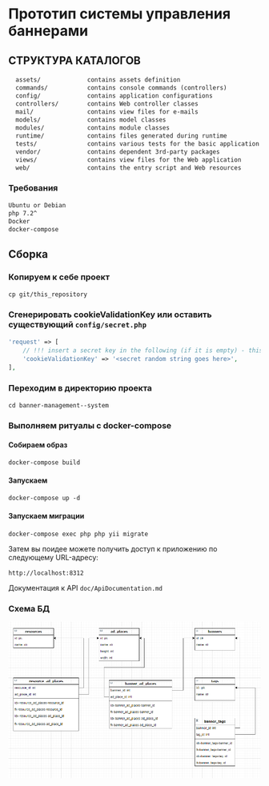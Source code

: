 # Прототип системы управления баннерами

СТРУКТУРА КАТАЛОГОВ
-------------------

      assets/             contains assets definition
      commands/           contains console commands (controllers)
      config/             contains application configurations
      controllers/        contains Web controller classes
      mail/               contains view files for e-mails
      models/             contains model classes
      modules/            contains module classes
      runtime/            contains files generated during runtime
      tests/              contains various tests for the basic application
      vendor/             contains dependent 3rd-party packages
      views/              contains view files for the Web application
      web/                contains the entry script and Web resources

### Требования
    Ubuntu or Debian
    php 7.2^
    Docker
    docker-compose

Сборка
------------

### Копируем к себе проект
~~~
cp git/this_repository
~~~

### Сгенерировать cookieValidationKey или оставить существующий `config/secret.php`

```php
'request' => [
    // !!! insert a secret key in the following (if it is empty) - this is required by cookie validation
    'cookieValidationKey' => '<secret random string goes here>',
],
```

### Переходим в директорию проекта

~~~
cd banner-management--system
~~~

### Выполняем ритуалы с docker-compose
#### Собираем образ

~~~
docker-compose build
~~~

#### Запускаем

~~~
docker-compose up -d
~~~

#### Запускаем миграции

~~~
docker-compose exec php php yii migrate
~~~

Затем вы поидее можете получить доступ к приложению по следующему URL-адресу:

~~~
http://localhost:8312
~~~

Документация к API `doc/ApiDocumentation.md`

### Схема БД

![Image alt](https://raw.githubusercontent.com/stdincode/banner-management--system/main/doc/DatabaseSchema.PNG)
